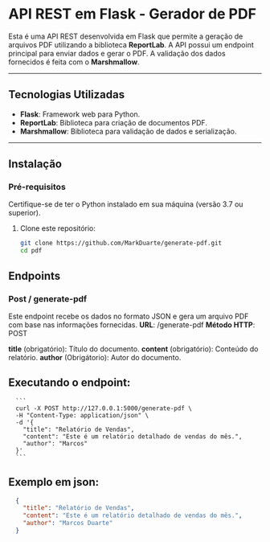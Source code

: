 # API REST em Flask - Gerador de PDF

Esta é uma API REST desenvolvida em Flask que permite a geração de arquivos PDF utilizando a biblioteca **ReportLab**. A API possui um endpoint principal para enviar dados e gerar o PDF. A validação dos dados fornecidos é feita com o **Marshmallow**.

---

## Tecnologias Utilizadas

- **Flask**: Framework web para Python.
- **ReportLab**: Biblioteca para criação de documentos PDF.
- **Marshmallow**: Biblioteca para validação de dados e serialização.

---

## Instalação

### Pré-requisitos

Certifique-se de ter o Python instalado em sua máquina (versão 3.7 ou superior).

1. Clone este repositório:
   ```bash
   git clone https://github.com/MarkDuarte/generate-pdf.git
   cd pdf

## Endpoints

### Post / generate-pdf

Este endpoint recebe os dados no formato JSON e gera um arquivo PDF com base nas informações fornecidas.
**URL**: /generate-pdf
**Método HTTP**: POST

**title** (obrigatório): Título do documento.
**content** (obrigatório): Conteúdo do relatório.
**author** (Obrigátorio): Autor do documento.

## Executando o endpoint:
      ```
      curl -X POST http://127.0.0.1:5000/generate-pdf \
      -H "Content-Type: application/json" \
      -d '{
        "title": "Relatório de Vendas",
        "content": "Este é um relatório detalhado de vendas do mês.",
        "author": "Marcos"
      }'
      ```

## Exemplo em json:
  ```json
    {
      "title": "Relatório de Vendas",
      "content": "Este é um relatório detalhado de vendas do mês.",
      "author": "Marcos Duarte"
    }
